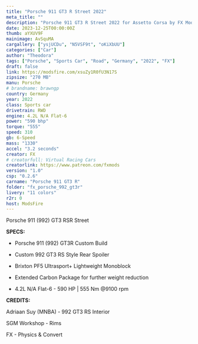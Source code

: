 ```yaml
---
title: "Porsche 911 GT3 R Street 2022"
meta_title: ""
description: "Porsche 911 GT3 R Street 2022 for Assetto Corsa by FX Mods"
date: 2023-12-25T00:00:00Z
thumb: aYXUV9F
mainimage: AvSquMA
cargallery: ["ysjUCDu", "N5VSF9t", "oKiXbUU"]
categories: ["Car"]
author: "Theodora"
tags: ["Porsche", "Sports Car", "Road", "Germany", "2022", "FX"]
draft: false
link: https://modsfire.com/xsuZy1R0fU3N17S
zipsize: "270 MB"
manu: Porsche
# brandname: brawngp
country: Germany
year: 2022
class: Sports car
drivetrain: RWD
engine: 4.2L N/A Flat-6
power: "590 bhp"
torque: "555"
speed: 310
gb: 6-Speed
mass: "1330"
accel: "3.2 seconds"
creator: FX
# creatorfull: Virtual Racing Cars
creatorlink: https://www.patreon.com/fxmods
version: "1.0"
csp: "0.2.6"
carname: "Porsche 911 GT3 R"
folder: "fx_porsche_992_gt3r"
livery: "11 colors"
r2r: 0
host: ModsFire
---
```


Porsche 911 (992) GT3 RSR Street

**SPECS:**
- Porsche 911 (992) GT3R Custom Build

- Custom 992 GT3 RS Style Rear Spoiler

- Brixton PF5 Ultrasport+ Lightweight Monoblock

- Extended Carbon Package for further weight reduction

- 4.2L N/A Flat-6 - 590 HP | 555 Nm @9100 rpm

**CREDITS:**

Adriaan Suy (MNBA) - 992 GT3 RS Interior

SGM Workshop - Rims

FX - Physics & Convert